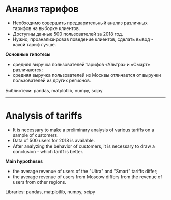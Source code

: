# **Анализ тарифов**

- Необходимо совершить предварительный анализ различных тарифов на выборке клиентов.
- Доступны данные 500 пользователей за 2018 год.
- Нужно, проанализировав поведение клиентов, сделать вывод - какой тариф лучше.

**Основные гипотезы**

- средняя выручка пользователей тарифов «Ультра» и «Смарт» различаются;
- средняя выручка пользователей из Москвы отличается от выручки пользователей из других регионов.

Библиотеки: pandas, matplotlib, numpy, scipy
___

# Analysis of tariffs

- It is necessary to make a preliminary analysis of various tariffs on a sample of customers.
- Data of 500 users for 2018 is available.
- After analyzing the behavior of customers, it is necessary to draw a conclusion - which tariff is better.

**Main hypotheses**

- the average revenue of users of the "Ultra" and "Smart" tariffs differ;
- the average revenue of users from Moscow differs from the revenue of users from other regions.

Libraries: pandas, matplotlib, numpy, scipy